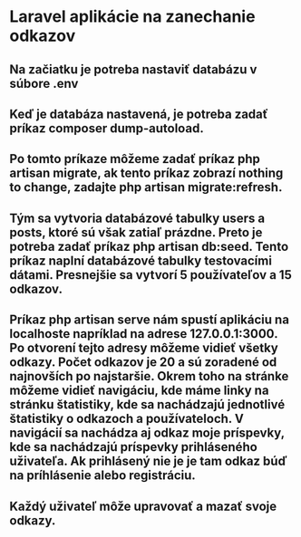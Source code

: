 # Laravel aplikácie na zanechanie odkazov
## Na začiatku je potreba nastaviť databázu v súbore .env
## Keď je databáza nastavená, je potreba zadať príkaz composer dump-autoload.

## Po tomto príkaze môžeme zadať príkaz php artisan migrate, ak tento príkaz zobrazí nothing to change, zadajte php artisan migrate:refresh.
## Tým sa vytvoria databázové tabulky users a posts, ktoré sú však zatiaľ prázdne. Preto je potreba zadať príkaz php artisan db:seed. Tento príkaz naplní databázové tabulky testovacími dátami. Presnejšie sa vytvorí 5 používateľov a 15 odkazov.

## Príkaz php artisan serve nám spustí aplikáciu na localhoste napríklad na adrese 127.0.0.1:3000. Po otvorení tejto adresy môžeme vidieť všetky odkazy. Počet odkazov je 20 a sú zoradené od najnovších po najstaršie. Okrem toho na stránke môžeme vidieť navigáciu, kde máme linky na stránku štatistiky, kde sa nachádzajú jednotlivé štatistiky o odkazoch a používateloch. V navigácií sa nachádza aj odkaz moje príspevky, kde sa nachádzajú príspevky prihláseného uživateľa. Ak prihlásený nie je je tam odkaz búď na príhlásenie alebo registráciu.

## Každý uživateľ môže upravovať a mazať svoje odkazy.

